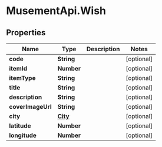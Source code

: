 # MusementApi.Wish

## Properties
Name | Type | Description | Notes
------------ | ------------- | ------------- | -------------
**code** | **String** |  | [optional] 
**itemId** | **Number** |  | [optional] 
**itemType** | **String** |  | [optional] 
**title** | **String** |  | [optional] 
**description** | **String** |  | [optional] 
**coverImageUrl** | **String** |  | [optional] 
**city** | [**City**](City.md) |  | [optional] 
**latitude** | **Number** |  | [optional] 
**longitude** | **Number** |  | [optional] 


